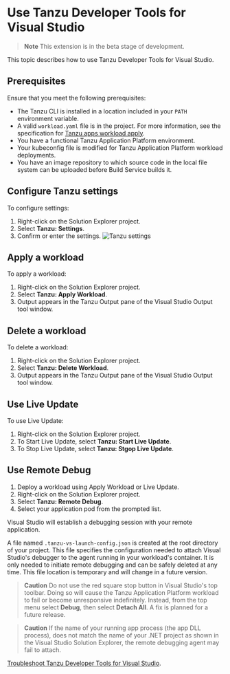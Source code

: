# Use Tanzu Developer Tools for Visual Studio

> **Note** This extension is in the beta stage of development.

This topic describes how to use Tanzu Developer Tools for Visual Studio.

## <a id="prereqs"/>Prerequisites

Ensure that you meet the following prerequisites:
 - The Tanzu CLI is installed in a location included in your `PATH` environment variable.
 - A valid `workload.yaml` file is in the project. For more information, see the specification for
   [Tanzu apps workload apply](../cli-plugins/apps/command-reference/workload_create_update_apply.hbs.md).
 - You have a functional Tanzu Application Platform environment.
 - Your kubeconfig file is modified for Tanzu Application Platform workload deployments.
 - You have an image repository to which source code in the local file system can be uploaded before Build Service builds it.

## <a id="settings"/>Configure Tanzu settings

To configure settings:

1. Right-click on the Solution Explorer project.
1. Select **Tanzu: Settings**.
1. Confirm or enter the settings.
   ![Tanzu settings](../images/vs-settings.png)

## <a id="apply-workload"/>Apply a workload

To apply a workload:

1. Right-click on the Solution Explorer project.
1. Select **Tanzu: Apply Workload**.
1. Output appears in the Tanzu Output pane of the Visual Studio Output tool window.

## <a id="delete-workload"/>Delete a workload

To delete a workload:

1. Right-click on the Solution Explorer project.
1. Select **Tanzu: Delete Workload**.
1. Output appears in the Tanzu Output pane of the Visual Studio Output tool window.

## <a id="use-live-update"/>Use Live Update

To use Live Update:

1. Right-click on the Solution Explorer project.
1. To Start Live Update, select **Tanzu: Start Live Update**.
1. To Stop Live Update, select **Tanzu: Stgop Live Update**.

## <a id="use-remote-debug"/>Use Remote Debug

1. Deploy a workload using Apply Workload or Live Update.
1. Right-click on the Solution Explorer project.
1. Select **Tanzu: Remote Debug**.
1. Select your application pod from the prompted list.

Visual Studio will establish a debugging session with your remote application.

A file named `.tanzu-vs-launch-config.json` is created at the root directory of your project.
This file specifies the configuration needed to attach Visual Studio's debugger to the agent running in your workload's container.
It is only needed to initiate remote debugging and can be safely deleted at any time.
This file location is temporary and will change in a future version.

> **Caution** Do not use the red square stop button in Visual Studio's top toolbar.
> Doing so will cause the Tanzu Application Platform workload to fail or become unresponsive indefinitely.
> Instead, from the top menu select **Debug**, then select **Detach All**.
> A fix is planned for a future release.

> **Caution** If the name of your running app process (the app DLL process), does not match the name of your .NET project as shown in the Visual Studio Solution Explorer, the remote debugging agent may fail to attach.

[Troubleshoot Tanzu Developer Tools for Visual Studio](troubleshoot.hbs.md).
